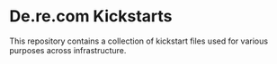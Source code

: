 # De.re.com Kickstarts

This repository contains a collection of kickstart files used for various
purposes across infrastructure.
